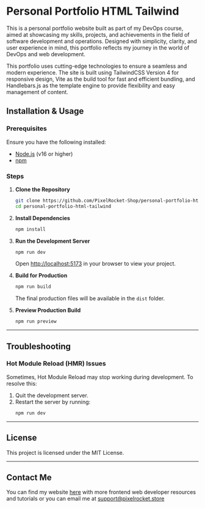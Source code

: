# Personal Portfolio HTML Tailwind

This is a personal portfolio website built as part of my DevOps course, aimed at showcasing my skills, projects, and achievements in the field of software development and operations. Designed with simplicity, clarity, and user experience in mind, this portfolio reflects my journey in the world of DevOps and web development.

This portfolio uses cutting-edge technologies to ensure a seamless and modern experience. The site is built using TailwindCSS Version 4 for responsive design, Vite as the build tool for fast and efficient bundling, and Handlebars.js as the template engine to provide flexibility and easy management of content. 


## Installation & Usage

### Prerequisites

Ensure you have the following installed:

- [Node.js](https://nodejs.org/) (v16 or higher)
- [npm](https://www.npmjs.com/)

### Steps

1. **Clone the Repository**

   ```bash
   git clone https://github.com/PixelRocket-Shop/personal-portfolio-html-tailwind.git
   cd personal-portfolio-html-tailwind
   ```

2. **Install Dependencies**

   ```bash
   npm install
   ```

3. **Run the Development Server**

   ```bash
   npm run dev
   ```

   Open [http://localhost:5173](http://localhost:5173) in your browser to view your project.

4. **Build for Production**

   ```bash
   npm run build
   ```

   The final production files will be available in the `dist` folder.

5. **Preview Production Build**
   ```bash
   npm run preview
   ```

---

## Troubleshooting

### Hot Module Reload (HMR) Issues

Sometimes, Hot Module Reload may stop working during development. To resolve this:

1. Quit the development server.
2. Restart the server by running:
   ```bash
   npm run dev
   ```

---


## License

This project is licensed under the MIT License.

---

## Contact Me

You can find my website [here](https://www.pixelrocket.store) with more frontend web developer resources and tutorials or you can email me at support@pixelrocket.store
